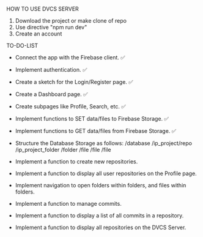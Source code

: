 HOW TO USE DVCS SERVER 

1. Download the project or make clone of repo
2. Use directive "npm run dev"
3. Create an account

TO-DO-LIST

- Connect the app with the Firebase client. :white_check_mark:
- Implement authentication. :white_check_mark:
- Create a sketch for the Login/Register page. :white_check_mark:
- Create a Dashboard page. :white_check_mark:
- Create subpages like Profile, Search, etc. :white_check_mark:
- Implement functions to SET data/files to Firebase Storage. :white_check_mark:
- Implement functions to GET data/files from Firebase Storage. :white_check_mark:
- Structure the Database Storage as follows:
        /database
            /ip_project/repo
                /ip_project_folder
                    /folder
                        /file
                        /file
                        /file

- Implement a function to create new repositories.
- Implement a function to display all user repositories on the Profile page.
- Implement navigation to open folders within folders, and files within folders.
- Implement a function to manage commits.
- Implement a function to display a list of all commits in a repository.
- Implement a function to display all repositories on the DVCS Server.


